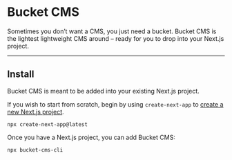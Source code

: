 # Bucket CMS

Sometimes you don’t want a CMS, you just need a bucket. Bucket CMS is the lightest lightweight CMS around – ready for you to drop into your Next.js project. 

---

## Install

Bucket CMS is meant to be added into your existing Next.js project.

If you wish to start from scratch, begin by using `create-next-app` to [create a new Next.js project](https://nextjs.org/docs/pages/api-reference/create-next-app).

```
npx create-next-app@latest
```

Once you have a Next.js project, you can add Bucket CMS:

```
npx bucket-cms-cli
```




